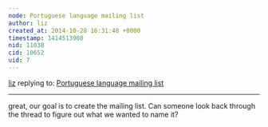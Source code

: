 ```yaml
---
node: Portuguese language mailing list
author: liz
created_at: 2014-10-28 16:31:48 +0000
timestamp: 1414513908
nid: 11038
cid: 10652
uid: 7
---
```




[liz](../profile/liz) replying to: [Portuguese language mailing list](../notes/vjpixel/08-11-2014/portuguese-language-mailing-list)

----
great, our goal is to create the mailing list. Can someone look back through the thread to figure out what we wanted to name it?